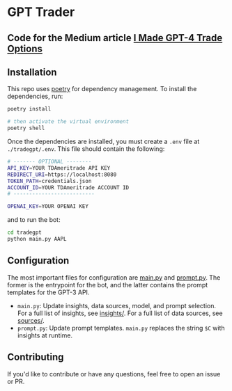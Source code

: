# GPT Trader

Code for the Medium article [I Made GPT-4 Trade Options](https://medium.com/ai-advances/options-trading-with-gpt-4-and-python-a-tech-financial-future-8f299462ae41)
---

## Installation

This repo uses [poetry](https://python-poetry.org/) for dependency management. To install the dependencies, run:

```bash
poetry install

# then activate the virtual environment
poetry shell
```

Once the dependencies are installed, you must create a `.env` file at `./tradegpt/.env`. This file should contain the following:

```bash
# ------- OPTIONAL --------
API_KEY=YOUR TDAmeritrade API KEY
REDIRECT_URI=https://localhost:8080
TOKEN_PATH=credentials.json
ACCOUNT_ID=YOUR TDAmeritrade ACCOUNT ID
# --------------------------

OPENAI_KEY=YOUR OPENAI KEY
```

and to run the bot:

```bash
cd tradegpt
python main.py AAPL
```

## Configuration

The most important files for configuration are [main.py](tradegpt/main.py) and [prompt.py](tradegpt/prompt.py). The former is the entrypoint for the bot, and the latter contains the prompt templates for the GPT-3 API.

- `main.py`: Update insights, data sources, model, and prompt selection. For a full list of insights, see [insights/](tradegpt/insights/). For a full list of data sources, see [sources/](tradegpt/sources/).
- `prompt.py`: Update prompt templates. `main.py` replaces the string `$C` with insights at runtime. 

## Contributing

If you'd like to contribute or have any questions, feel free to open an issue or PR.
